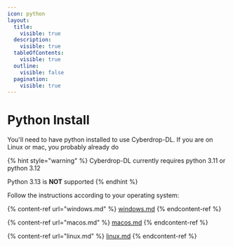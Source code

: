 ```yaml
---
icon: python
layout:
  title:
    visible: true
  description:
    visible: true
  tableOfContents:
    visible: true
  outline:
    visible: false
  pagination:
    visible: true
---
```


# Python Install

You'll need to have python installed to use Cyberdrop-DL. If you are on Linux or mac, you probably already do

{% hint style="warning" %}
Cyberdrop-DL currently requires python 3.11 or python 3.12

Python 3.13 is **NOT** supported
{% endhint %}

Follow the instructions according to your operating system:

{% content-ref url="windows.md" %}
[windows.md](windows.md)
{% endcontent-ref %}

{% content-ref url="macos.md" %}
[macos.md](macos.md)
{% endcontent-ref %}

{% content-ref url="linux.md" %}
[linux.md](linux.md)
{% endcontent-ref %}
